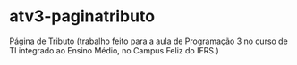 # atv3-paginatributo
Página de Tributo (trabalho feito para a aula de Programação 3 no curso de TI integrado ao Ensino Médio, no Campus Feliz do IFRS.)
